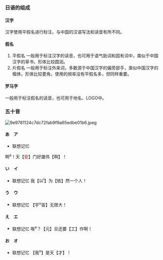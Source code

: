 ### 日语的组成
#### 汉字
汉字使用平假名进行标注，与中国的汉语写法和读音有所不同。
#### 假名
1. 平假名
一般用于标注汉字的读音，也可用于语气助词和固有词中，类似于中国汉字的草书，形体比较圆润。
2. 片假名
一般用于标注外来词，多数源于中国汉字的偏旁部手，类似中国汉字的楷体，形体比较菱角，使用的频率没有平假名多，但同样重要。
#### 罗马字
一般用于标注假名的读音，也可用于地名、LOGO中。
### 五十音

![9e9781124c7dc72fab9f9a65edbe01b6.jpeg](evernotecid://80887BF0-B609-4199-9F7F-DF830BC5AD23/appyinxiangcom/25596691/ENResource/p3)
#### あ　ア

* 联想记忆

啊<sup>a</sup>！天【<font color='red'>安</font>】门好雄伟【啊】！
#### い　イ
* 联想记忆
我【以<sup>i</sup>】为【依】然一个人！
#### う　ウ
* 联想记忆
【宇<sup>u</sup>宙】无限大！
#### え　エ
* 联想记忆
唉<sup>e</sup>？【元】旦还要【工】作啊！
#### お　オ
* 联想记忆
【我<sup>o</sup>】是天【才】！

